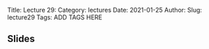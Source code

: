 Title: Lecture 29:
Category: lectures
Date: 2021-01-25
Author: 
Slug: lecture29
Tags: ADD TAGS HERE


## Slides
<!-- - [PDF | Lecture 1: Description]({attach}presentation/Lecture1_Data.pdf) -->
